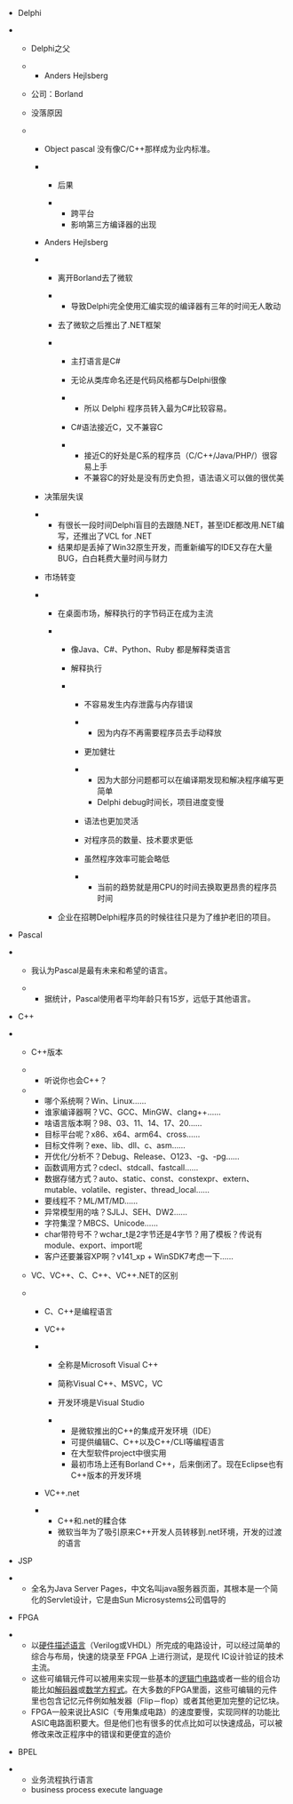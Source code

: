 - Delphi

- - Delphi之父

  - - Anders       Hejlsberg

  - 公司：Borland

  - 没落原因

  - - Object       pascal 没有像C/C++那样成为业内标准。

    - - 后果

      - - 跨平台
        - 影响第三方编译器的出现

    - Anders       Hejlsberg

    - - 离开Borland去了微软

      - - 导致Delphi完全使用汇编实现的编译器有三年的时间无人敢动

      - 去了微软之后推出了.NET框架

      - - 主打语言是C#

        - 无论从类库命名还是代码风格都与Delphi很像

        - - 所以          Delphi 程序员转入最为C#比较容易。

        - C#语法接近C，又不兼容C

        - - 接近C的好处是C系的程序员（C/C++/Java/PHP/）很容易上手
          - 不兼容C的好处是没有历史负担，语法语义可以做的很优美

    - 决策层失误

    - - 有很长一段时间Delphi盲目的去跟随.NET，甚至IDE都改用.NET编写，还推出了VCL        for .NET
      - 结果却是丢掉了Win32原生开发，而重新编写的IDE又存在大量BUG，白白耗费大量时间与财力

    - 市场转变

    - - 在桌面市场，解释执行的字节码正在成为主流

      - - 像Java、C#、Python、Ruby 都是解释类语言

        - 解释执行

        - - 不容易发生内存泄露与内存错误

          - - 因为内存不再需要程序员去手动释放

          - 更加健壮

          - - 因为大部分问题都可以在编译期发现和解决程序编写更简单
            - Delphi debug时间长，项目进度变慢

          - 语法也更加灵活

          - 对程序员的数量、技术要求更低

          - 虽然程序效率可能会略低

          - - 当前的趋势就是用CPU的时间去换取更昂贵的程序员时间

      - 企业在招聘Delphi程序员的时候往往只是为了维护老旧的项目。

- Pascal

- - 我认为Pascal是最有未来和希望的语言。

  - - 据统计，Pascal使用者平均年龄只有15岁，远低于其他语言。

- C++

- - C++版本

  - - 听说你也会C++？

  - - 哪个系统啊？Win、Linux……
    - 谁家编译器啊？VC、GCC、MinGW、clang++……
    - 啥语言版本啊？98、03、11、14、17、20……
    - 目标平台呢？x86、x64、arm64、cross……
    - 目标文件咧？exe、lib、dll、c、asm……
    - 开优化/分析不？Debug、Release、O123、-g、-pg……
    - 函数调用方式？cdecl、stdcall、fastcall……
    - 数据存储方式？auto、static、const、constexpr、extern、mutable、volatile、register、thread_local……
    - 要线程不？ML/MT/MD……
    - 异常模型用的啥？SJLJ、SEH、DW2……
    - 字符集涅？MBCS、Unicode……
    - char带符号不？wchar_t是2字节还是4字节？用了模板？传说有module、export、import呢
    - 客户还要兼容XP啊？v141_xp       + WinSDK7考虑一下……

  - VC、VC++、C、C++、VC++.NET的区别

  - - C、C++是编程语言

    - VC++

    - - 全称是Microsoft        Visual C++

      - 简称Visual        C++、MSVC，VC

      - 开发环境是Visual        Studio

      - - 是微软推出的C++的集成开发环境（IDE）
        - 可提供编辑C、C++以及C++/CLI等编程语言
        - 在大型软件project中很实用
        - 最初市场上还有Borland         C++，后来倒闭了。现在Eclipse也有C++版本的开发环境

    - VC++.net

    - - C++和.net的糅合体
      - 微软当年为了吸引原来C++开发人员转移到.net环境，开发的过渡的语言

- JSP

- - 全名为Java      Server Pages，中文名叫java服务器页面，其根本是一个简化的Servlet设计，它是由Sun Microsystems公司倡导的

- FPGA

- - 以[硬件描述语言](https://baike.sogou.com/lemma/ShowInnerLink.htm?lemmaId=73815580&ss_c=ssc.citiao.link)（Verilog或VHDL）所完成的电路设计，可以经过简单的综合与布局，快速的烧录至      FPGA 上进行测试，是现代 IC设计验证的技术主流。
  - 这些可编辑元件可以被用来实现一些基本的[逻辑门电路](https://baike.sogou.com/lemma/ShowInnerLink.htm?lemmaId=7754525&ss_c=ssc.citiao.link)或者一些的组合功能比如[解码器](https://baike.sogou.com/lemma/ShowInnerLink.htm?lemmaId=15617&ss_c=ssc.citiao.link)或[数学方程式](https://baike.sogou.com/lemma/ShowInnerLink.htm?lemmaId=49334329&ss_c=ssc.citiao.link)。在大多数的FPGA里面，这些可编辑的元件里也包含记忆元件例如触发器（Flip－flop）或者其他更加完整的记忆块。
  - FPGA一般来说比ASIC（专用集成电路）的速度要慢，实现同样的功能比ASIC电路面积要大。但是他们也有很多的优点比如可以快速成品，可以被修改来改正程序中的错误和更便宜的造价

- BPEL

- - 业务流程执行语言
  - business      process execute language